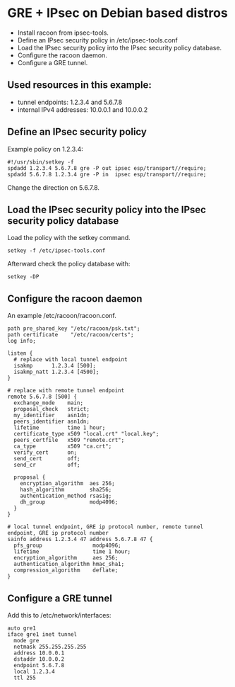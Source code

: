 # GRE + IPsec on Debian based distros

* Install racoon from ipsec-tools.
* Define an IPsec security policy in /etc/ipsec-tools.conf
* Load the IPsec security policy into the IPsec security policy database.
* Configure the racoon daemon.
* Configure a GRE tunnel.

## Used resources in this example:
* tunnel endpoints: 1.2.3.4 and 5.6.7.8
* internal IPv4 addresses: 10.0.0.1 and 10.0.0.2

## Define an IPsec security policy
Example policy on 1.2.3.4:
```
#!/usr/sbin/setkey -f
spdadd 1.2.3.4 5.6.7.8 gre -P out ipsec esp/transport//require;
spdadd 5.6.7.8 1.2.3.4 gre -P in  ipsec esp/transport//require;
```
Change the direction on 5.6.7.8.

## Load the IPsec security policy into the IPsec security policy database
Load the policy with the setkey command.
```
setkey -f /etc/ipsec-tools.conf
```
Afterward check the policy database with:
```
setkey -DP
```

## Configure the racoon daemon
An example /etc/racoon/racoon.conf.
```
path pre_shared_key "/etc/racoon/psk.txt";
path certificate    "/etc/racoon/certs";
log info;

listen {
  # replace with local tunnel endpoint
  isakmp      1.2.3.4 [500];
  isakmp_natt 1.2.3.4 [4500];
}

# replace with remote tunnel endpoint
remote 5.6.7.8 [500] {
  exchange_mode    main;
  proposal_check   strict;
  my_identifier    asn1dn;
  peers_identifier asn1dn;
  lifetime         time 1 hour;
  certificate_type x509 "local.crt" "local.key";
  peers_certfile   x509 "remote.crt";
  ca_type          x509 "ca.crt";
  verify_cert      on;
  send_cert        off;
  send_cr          off;
  
  proposal {
    encryption_algorithm  aes 256;
    hash_algorithm        sha256;
    authentication_method rsasig;
    dh_group              modp4096;
  }
}

# local tunnel endpoint, GRE ip protocol number, remote tunnel endpoint, GRE ip protocol number
sainfo address 1.2.3.4 47 address 5.6.7.8 47 {
  pfs_group                modp4096;
  lifetime                 time 1 hour;
  encryption_algorithm     aes 256;
  authentication_algorithm hmac_sha1;
  compression_algorithm    deflate;
}
```

## Configure a GRE tunnel
Add this to /etc/network/interfaces:
```
auto gre1
iface gre1 inet tunnel
  mode gre
  netmask 255.255.255.255
  address 10.0.0.1
  dstaddr 10.0.0.2
  endpoint 5.6.7.8
  local 1.2.3.4
  ttl 255
```
